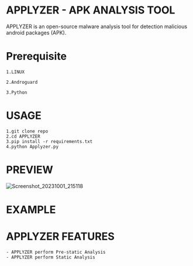 # **APPLYZER** - **APK ANALYSIS TOOL**

APPLYZER is an open-source malware analysis tool for detection malicious android packages (APK).

# **Prerequisite**

    1.LINUX 

    2.Androguard

    3.Python

# **USAGE**
    1.git clone repo
    2.cd APPLYZER
    3.pip install -r requirements.txt
    4.python Applyzer.py

# **PREVIEW**
![Screenshot_20231001_215118](https://github.com/ClaMor21/APPLYZER/assets/118982205/f92e3880-c461-434b-aef1-f817717f6ed3)


# **EXAMPLE**

# **APPLYZER FEATURES**
    
    - APPLYZER perform Pre-static Analysis
    - APPLYZER perform Static Analysis

